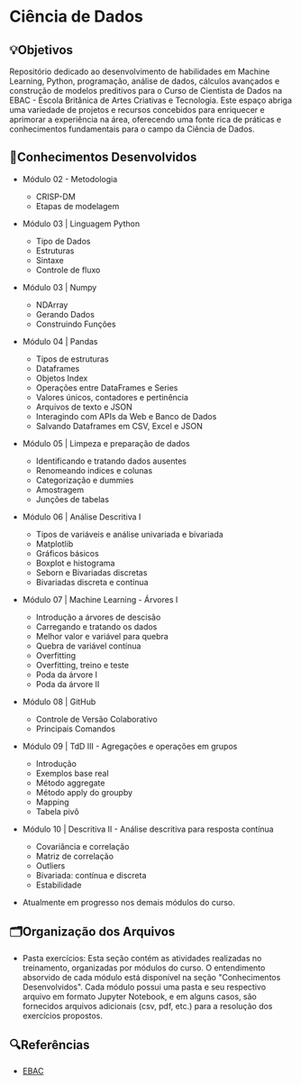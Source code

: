 # Ciência de Dados

## 💡Objetivos
Repositório dedicado ao desenvolvimento de habilidades em Machine Learning, Python, programação, análise de dados, cálculos avançados e construção de modelos preditivos para o Curso de Cientista de Dados na EBAC - Escola Britânica de Artes Criativas e Tecnologia. Este espaço abriga uma variedade de projetos e recursos concebidos para enriquecer e aprimorar a experiência na área, oferecendo uma fonte rica de práticas e conhecimentos fundamentais para o campo da Ciência de Dados.

## 📄Conhecimentos Desenvolvidos
- Módulo 02 - Metodologia
    * CRISP-DM
    * Etapas de modelagem

- Módulo 03 | Linguagem Python
	- Tipo de Dados
	- Estruturas
	- Sintaxe
	- Controle de fluxo

- Módulo 03 | Numpy
	- NDArray
	- Gerando Dados
	- Construindo Funções

- Módulo 04 | Pandas
	- Tipos de estruturas
	- Dataframes
	- Objetos Index
	- Operações entre DataFrames e Series
	- Valores únicos, contadores e pertinência
	- Arquivos de texto e JSON
	- Interagindo com APIs da Web e Banco de Dados
	- Salvando Dataframes em CSV, Excel e JSON

- Módulo 05 | Limpeza e preparação de dados
	- Identificando e tratando dados ausentes
	- Renomeando indices e colunas
	- Categorização e dummies
	- Amostragem
	- Junções de tabelas

- Módulo 06 | Análise Descritiva I
	- Tipos de variáveis e análise univariada e bivariada
	- Matplotlib
	- Gráficos básicos
	- Boxplot e histograma
	- Seborn e Bivariadas discretas
	- Bivariadas discreta e contínua

- Módulo 07 | Machine Learning - Árvores I
	- Introdução a árvores de descisão
	- Carregando e tratando os dados
	- Melhor valor e variável para quebra
	- Quebra de variável contínua
	- Overfitting
	- Overfitting, treino e teste
	- Poda da árvore I
	- Poda da árvore II

- Módulo 08 | GitHub
    - Controle de Versão Colaborativo
    - Principais Comandos

- Módulo 09 | TdD III - Agregações e operações em grupos
	- Introdução
	- Exemplos base real
	- Método aggregate
	- Método apply do groupby
	- Mapping
	- Tabela pivô

- Módulo 10 | Descritiva II - Análise descritiva para resposta contínua
	- Covariância e correlação
	- Matriz de correlação
	- Outliers
	- Bivariada: contínua e discreta
	- Estabilidade

* Atualmente em progresso nos demais módulos do curso.

##  🗂️Organização dos Arquivos
- Pasta exercícios: 
    Esta seção contém as atividades realizadas no treinamento, organizadas por módulos do curso. O entendimento absorvido de cada módulo está disponível na seção "Conhecimentos Desenvolvidos".
    Cada módulo possui uma pasta e seu respectivo arquivo em formato Jupyter Notebook, e em alguns casos, são fornecidos arquivos adicionais (csv, pdf, etc.) para a resolução dos exercícios propostos.

## 🔍Referências
- [EBAC](https://ebaconline.com.br/)
